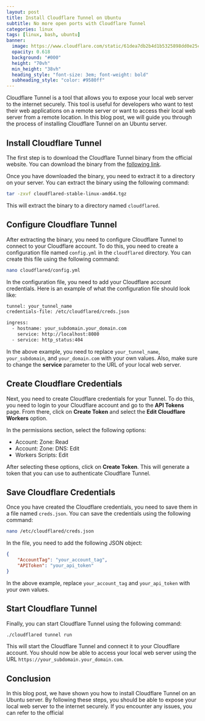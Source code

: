 ```yaml
---
layout: post
title: Install Cloudflare Tunnel on Ubuntu
subtitle: No more open ports with Cloudflare Tunnel
categories: linux
tags: [linux, bash, ubuntu]
banner:
  image: https://www.cloudflare.com/static/61dea7db2b4d1b5325898dd0e25ce458/tunnel-hero-illustration.svg
  opacity: 0.618
  background: "#000"
  height: "70vh"
  min_height: "38vh"
  heading_style: "font-size: 3em; font-weight: bold"
  subheading_style: "color: #9580ff"
---
```


Cloudflare Tunnel is a tool that allows you to expose your local web server to the internet securely. This tool is useful for developers who want to test their web applications on a remote server or want to access their local web server from a remote location. In this blog post, we will guide you through the process of installing Cloudflare Tunnel on an Ubuntu server.

## Install Cloudflare Tunnel

The first step is to download the Cloudflare Tunnel binary from the official website. You can download the binary from the [following link](https://developers.cloudflare.com/cloudflare-one/connections/connect-apps/install-and-setup/installation).

Once you have downloaded the binary, you need to extract it to a directory on your server. You can extract the binary using the following command:
```bash
tar -zxvf cloudflared-stable-linux-amd64.tgz
```
This will extract the binary to a directory named ```cloudflared```.


## Configure Cloudflare Tunnel

After extracting the binary, you need to configure Cloudflare Tunnel to connect to your Cloudflare account. To do this, you need to create a configuration file named ```config.yml``` in the ```cloudflared``` directory. You can create this file using the following command:
```bash
nano cloudflared/config.yml
``` 
In the configuration file, you need to add your Cloudflare account credentials. Here is an example of what the configuration file should look like:
```bash
tunnel: your_tunnel_name
credentials-file: /etc/cloudflared/creds.json

ingress:
  - hostname: your_subdomain.your_domain.com
    service: http://localhost:8080
  - service: http_status:404
```
In the above example, you need to replace ```your_tunnel_name```, ```your_subdomain```, and ```your_domain.com``` with your own values. Also, make sure to change the **service** parameter to the URL of your local web server.


## Create Cloudflare Credentials
Next, you need to create Cloudflare credentials for your Tunnel. To do this, you need to login to your Cloudflare account and go to the **API Tokens** page. From there, click on **Create Token** and select the **Edit Cloudflare Workers** option.

In the permissions section, select the following options:
* Account: Zone: Read
* Account: Zone: DNS: Edit
* Workers Scripts: Edit

After selecting these options, click on **Create Token**. This will generate a token that you can use to authenticate Cloudflare Tunnel.

## Save Cloudflare Credentials
Once you have created the Cloudflare credentials, you need to save them in a file named ```creds.json```. You can save the credentials using the following command:

```bash
nano /etc/cloudflared/creds.json
```
In the file, you need to add the following JSON object:
```json
{
    "AccountTag": "your_account_tag",
    "APIToken": "your_api_token"
}
```
In the above example, replace ```your_account_tag``` and ```your_api_token``` with your own values.

## Start Cloudflare Tunnel
Finally, you can start Cloudflare Tunnel using the following command:
```bash
./cloudflared tunnel run
```

This will start the Cloudflare Tunnel and connect it to your Cloudflare account. You should now be able to access your local web server using the URL ```https://your_subdomain.your_domain.com```.

## Conclusion
In this blog post, we have shown you how to install Cloudflare Tunnel on an Ubuntu server. By following these steps, you should be able to expose your local web server to the internet securely. If you encounter any issues, you can refer to the official



